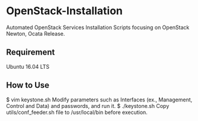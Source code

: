 # OpenStack-Installation

Automated OpenStack Services Installation Scripts focusing on OpenStack Newton, Ocata Release.

## Requirement

Ubuntu 16.04 LTS

## How to Use
$ vim keystone.sh 
Modify parameters such as Interfaces (ex., Management, Control and Data) and passwords, and run it.
$ ./keystone.sh
Copy utils/conf_feeder.sh file to /usr/local/bin before execution.
